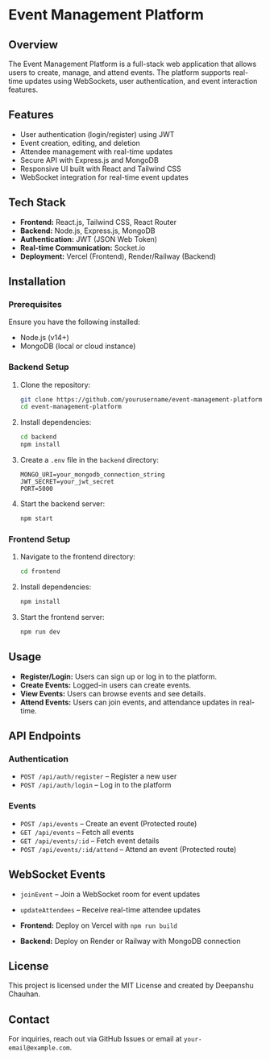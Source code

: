 # Event Management Platform

## Overview
The Event Management Platform is a full-stack web application that allows users to create, manage, and attend events. The platform supports real-time updates using WebSockets, user authentication, and event interaction features.

## Features
- User authentication (login/register) using JWT
- Event creation, editing, and deletion
- Attendee management with real-time updates
- Secure API with Express.js and MongoDB
- Responsive UI built with React and Tailwind CSS
- WebSocket integration for real-time event updates

## Tech Stack
- **Frontend:** React.js, Tailwind CSS, React Router
- **Backend:** Node.js, Express.js, MongoDB
- **Authentication:** JWT (JSON Web Token)
- **Real-time Communication:** Socket.io
- **Deployment:** Vercel (Frontend), Render/Railway (Backend)

## Installation

### Prerequisites
Ensure you have the following installed:
- Node.js (v14+)
- MongoDB (local or cloud instance)

### Backend Setup
1. Clone the repository:
   ```sh
   git clone https://github.com/yourusername/event-management-platform.git
   cd event-management-platform
   ```
2. Install dependencies:
   ```sh
   cd backend
   npm install
   ```
3. Create a `.env` file in the `backend` directory:
   ```env
   MONGO_URI=your_mongodb_connection_string
   JWT_SECRET=your_jwt_secret
   PORT=5000
   ```
4. Start the backend server:
   ```sh
   npm start
   ```

### Frontend Setup
1. Navigate to the frontend directory:
   ```sh
   cd frontend
   ```
2. Install dependencies:
   ```sh
   npm install
   ```
3. Start the frontend server:
   ```sh
   npm run dev
   ```

## Usage
- **Register/Login:** Users can sign up or log in to the platform.
- **Create Events:** Logged-in users can create events.
- **View Events:** Users can browse events and see details.
- **Attend Events:** Users can join events, and attendance updates in real-time.

## API Endpoints
### Authentication
- `POST /api/auth/register` – Register a new user
- `POST /api/auth/login` – Log in to the platform

### Events
- `POST /api/events` – Create an event (Protected route)
- `GET /api/events` – Fetch all events
- `GET /api/events/:id` – Fetch event details
- `POST /api/events/:id/attend` – Attend an event (Protected route)

## WebSocket Events
- `joinEvent` – Join a WebSocket room for event updates
- `updateAttendees` – Receive real-time attendee updates

- **Frontend:** Deploy on Vercel with `npm run build`
- **Backend:** Deploy on Render or Railway with MongoDB connection


## License
This project is licensed under the MIT License and created by Deepanshu Chauhan.

## Contact
For inquiries, reach out via GitHub Issues or email at `your-email@example.com`.

